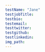 ```yaml
---
testName: "Jane"
testjobTitle:
testbio:
testemail:
testtwitter:
testgithub:
testlinkedin:
img_path:
---
```


